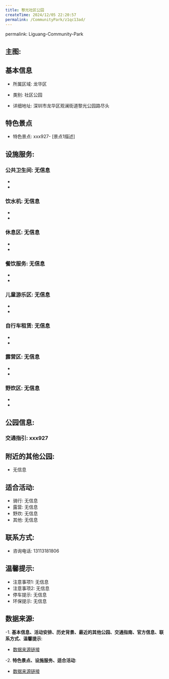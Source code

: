 ```yaml
---
title: 黎光社区公园
createTime: 2024/12/05 22:20:57
permalink: /CommunityPark/z1qc13ad/
---
```

permalink: Liguang-Community-Park
## 主图:
<ImageCard
image="https://cgj.sz.gov.cn/img/4/4016/4016819/10808919.jpg"
title= "黎光社区公园"
description= "xxxxxx926"
date="2024/12/05"
href="/"
author="深圳公园"
/>
## 基本信息

- 所属区域: 龙华区

- 类别: 社区公园

- 详细地址: 深圳市龙华区观澜街道黎光公园路尽头

## 特色景点
- 特色景点: xxx927- [景点1描述]
## 设施服务:
### 公共卫生间: 无信息
- 
- 
### 饮水机: 无信息
- 
- 
### 休息区: 无信息
- 
- 
### 餐饮服务: 无信息
- 
- 
### 儿童游乐区: 无信息
- 
- 
### 自行车租赁: 无信息
- 
- 
### 露营区: 无信息
- 
- 
### 野炊区: 无信息

- 
- 
## 公园信息:
### 交通指引: xxx927

## 附近的其他公园:
- 无信息

## 适合活动:
- 骑行: 无信息
- 露营: 无信息
- 野炊: 无信息
- 其他: 无信息

## 联系方式:
- 咨询电话: 13113181806
## 温馨提示:
- 注意事项1: 无信息
- 注意事项2: 无信息
- 停车提示: 无信息
- 环保提示: 无信息

## 数据来源:
-1. **基本信息、活动安排、历史背景、最近的其他公园、交通指南、官方信息、联系方式、温馨提示**:
- [数据来源链接](https://cgj.sz.gov.cn/xsmh/gysz/sqgy/content/post_10808919.html)

-2. **特色景点、设施服务、适合活动**:
- [数据来源链接](https://cgj.sz.gov.cn/xsmh/gysz/sqgy/content/post_10808919.html)

